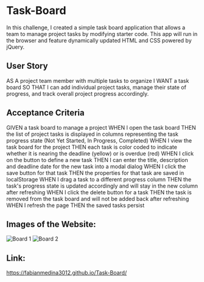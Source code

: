# Task-Board
In this challenge, I created a simple task board application that allows a team to manage project tasks by modifying starter code. This app will run in the browser and feature dynamically updated HTML and CSS powered by jQuery.
## User Story 
AS A project team member with multiple tasks to organize
I WANT a task board 
SO THAT I can add individual project tasks, manage their state of progress, and track overall project progress accordingly.

## Acceptance Criteria
GIVEN a task board to manage a project
WHEN I open the task board
THEN the list of project tasks is displayed in columns representing the task progress state (Not Yet Started, In Progress, Completed)
WHEN I view the task board for the project
THEN each task is color coded to indicate whether it is nearing the deadline (yellow) or is overdue (red)
WHEN I click on the button to define a new task
THEN I can enter the title, description and deadline date for the new task into a modal dialog
WHEN I click the save button for that task
THEN the properties for that task are saved in localStorage
WHEN I drag a task to a different progress column
THEN the task's progress state is updated accordingly and will stay in the new column after refreshing
WHEN I click the delete button for a task
THEN the task is removed from the task board and will not be added back after refreshing
WHEN I refresh the page
THEN the saved tasks persist

## Images of the Website:
![Board 1](https://github.com/fabianmedina3012/Personal-Blog-/assets/164245084/412b37cc-9bd0-4818-95d4-67ab254ee9e8)
![Board 2](https://github.com/fabianmedina3012/Personal-Blog-/assets/164245084/ad1555d2-f9d7-44fe-bb71-bbbd9657d598)

## Link:
https://fabianmedina3012.github.io/Task-Board/

